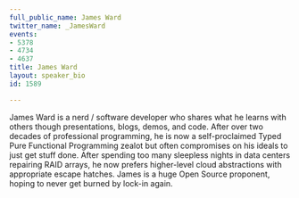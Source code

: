 ```yaml
---
full_public_name: James Ward
twitter_name: _JamesWard
events:
- 5378
- 4734
- 4637
title: James Ward
layout: speaker_bio
id: 1589

---
```

James Ward is a nerd / software developer who shares what he learns with others though presentations, blogs, demos, and code. After over two decades of professional programming, he is now a self-proclaimed Typed Pure Functional Programming zealot but often compromises on his ideals to just get stuff done. After spending too many sleepless nights in data centers repairing RAID arrays, he now prefers higher-level cloud abstractions with appropriate escape hatches. James is a huge Open Source proponent, hoping to never get burned by lock-in again.